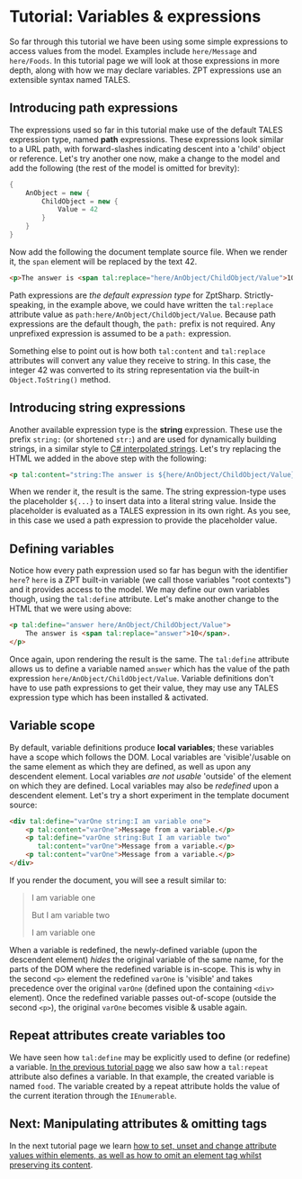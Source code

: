 # Tutorial: Variables & expressions

So far through this tutorial we have been using some simple expressions to access values from the model.
Examples include `here/Message` and `here/Foods`.
In this tutorial page we will look at those expressions in more depth, along with how we may declare variables.
ZPT expressions use an extensible syntax named TALES.

## Introducing path expressions

The expressions used so far in this tutorial make use of the default TALES expression type, named **path** expressions.
These expressions look similar to a URL path, with forward-slashes indicating descent into a 'child' object or reference.
Let's try another one now, make a change to the model and add the following (the rest of the model is omitted for brevity):

```csharp
{
    AnObject = new {
        ChildObject = new {
            Value = 42
        }
    }
}
```

Now add the following the document template source file.
When we render it, the `span` element will be replaced by the text 42.

```html
<p>The answer is <span tal:replace="here/AnObject/ChildObject/Value">10</span>.</p>
```

Path expressions are _the default expression type_ for ZptSharp.
Strictly-speaking, in the example above, we could have written the `tal:replace` attribute value as `path:here/AnObject/ChildObject/Value`.
Because path expressions are the default though, the `path:` prefix is not required.
Any unprefixed expression is assumed to be a `path:` expression.

Something else to point out is how both `tal:content` and `tal:replace` attributes will convert any value they receive to string.
In this case, the integer 42 was converted to its string representation via the built-in `Object.ToString()` method.

## Introducing string expressions

Another available expression type is the **string** expression.
These use the prefix `string:` (or shortened `str:`) and are used for dynamically building strings, in a similar style to [C# interpolated strings].
Let's try replacing the HTML we added in the above step with the following:

```html
<p tal:content="string:The answer is ${here/AnObject/ChildObject/Value}.">The answer goes here.</p>
```

When we render it, the result is the same.
The string expression-type uses the placeholder `${...}` to insert data into a literal string value.
Inside the placeholder is evaluated as a TALES expression in its own right.
As you see, in this case we used a path expression to provide the placeholder value.

[C# interpolated strings]: https://docs.microsoft.com/en-us/dotnet/csharp/language-reference/tokens/interpolated

## Defining variables

Notice how every path expression used so far has begun with the identifier `here`?
`here` is a ZPT built-in variable (we call those variables "root contexts") and it provides access to the model.
We may define our own variables though, using the `tal:define` attribute.
Let's make another change to the HTML that we were using above:

```html
<p tal:define="answer here/AnObject/ChildObject/Value">
    The answer is <span tal:replace="answer">10</span>.
</p>
```

Once again, upon rendering the result is the same.
The `tal:define` attribute allows us to define a variable named `answer` which has the value of the path expression `here/AnObject/ChildObject/Value`.
Variable definitions don't have to use path expressions to get their value, they may use any TALES expression type which has been installed & activated.

## Variable scope

By default, variable definitions produce **local variables**; these variables have a scope which follows the DOM.
Local variables are 'visible'/usable on the same element as which they are defined, as well as upon any descendent element.
Local variables _are not usable_ 'outside' of the element on which they are defined.
Local variables may also be _redefined_ upon a descendent element.
Let's try a short experiment in the template document source:

```html
<div tal:define="varOne string:I am variable one">
    <p tal:content="varOne">Message from a variable.</p>
    <p tal:define="varOne string:But I am variable two"
       tal:content="varOne">Message from a variable.</p>
    <p tal:content="varOne">Message from a variable.</p>
</div>
```

If you render the document, you will see a result similar to:

> I am variable one
>
> But I am variable two
>
> I am variable one

When a variable is redefined, the newly-defined variable (upon the descendent element) _hides_ the original variable of the same name, for the parts of the DOM where the redefined variable is in-scope.
This is why in the second `<p>` element the redefined `varOne` is 'visible' and takes precedence over the original `varOne` (defined upon the containing `<div>` element).
Once the redefined variable passes out-of-scope (outside the second `<p>`), the original `varOne` becomes visible & usable again.

## Repeat attributes create variables too

We have seen how `tal:define` may be explicitly used to define (or redefine) a variable.
[In the previous tutorial page] we also saw how a `tal:repeat` attribute also defines a variable.
In that example, the created variable is named `food`.
The variable created by a repeat attribute holds the value of the current iteration through the `IEnumerable`.

[In the previous tutorial page]: Page2.md

## Next: Manipulating attributes & omitting tags

In the next tutorial page we learn [how to set, unset and change attribute values within elements, as well as how to omit an element tag whilst preserving its content](Page4.md).
